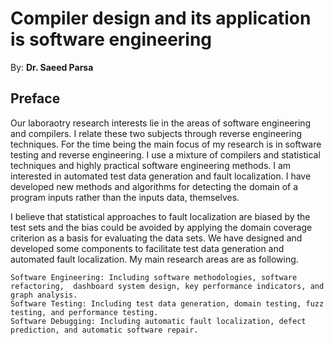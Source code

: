 # Compiler design and its application is software engineering
By: **Dr. Saeed Parsa**

## Preface

Our laboraotry research interests lie in the areas of software engineering and compilers. I relate these two subjects through reverse engineering techniques. For the time being the main focus of my research is in software testing and reverse engineering. I use a mixture of compilers and statistical techniques and highly practical software engineering methods. I am interested in automated test data generation and fault localization. I have developed new methods and algorithms for detecting the domain of a program inputs rather than the inputs data, themselves. 

I believe that statistical approaches to fault localization are biased by the test sets and the bias could be avoided by applying the domain coverage criterion as a basis for evaluating the data sets. We have designed and developed some components to facilitate test data generation and automated fault localization. My main research areas are as following.

    Software Engineering: Including software methodologies, software refactoring,  dashboard system design, key performance indicators, and graph analysis.
    Software Testing: Including test data generation, domain testing, fuzz testing, and performance testing.
    Software Debugging: Including automatic fault localization, defect prediction, and automatic software repair.

